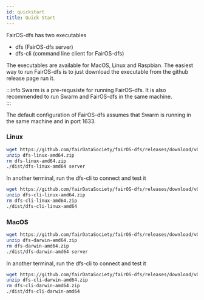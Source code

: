 ```yaml
---
id: quickstart
title: Quick Start
---
```


FairOS-dfs has two executables
- dfs (FairOS-dfs server)
- dfs-cli (command line client for FairOS-dfs)

The executables are available for MacOS, Linux and Raspbian. The easiest way to run FairOS-dfs is to just download the executable from the github release page run it. 


:::info
Swarm is a pre-requsiste for running FairOS-dfs. It is also recommended to run Swarm and FairOS-dfs in the same machine.  
:::


The default configuration of FairOS-dfs assumes that Swarm is running in the same machine and in port 1633.

### Linux

```sh
wget https://github.com/fairDataSociety/fairOS-dfs/releases/download/v0.5.0/dfs-linux-amd64.zip
unzip dfs-linux-amd64.zip
rm dfs-linux-amd64.zip
./dist/dfs-linux-amd64 server
```

In another terminal, run the dfs-cli to connect and test it
```sh
wget https://github.com/fairDataSociety/fairOS-dfs/releases/download/v0.5.0/dfs-cli-linux-amd64.zip
unzip dfs-cli-linux-amd64.zip
rm dfs-cli-linux-amd64.zip
./dist/dfs-cli-linux-amd64
```


### MacOS

```sh
wget https://github.com/fairDataSociety/fairOS-dfs/releases/download/v0.5.0/dfs-darwin-amd64.zip
unzip dfs-darwin-amd64.zip
rm dfs-darwin-amd64.zip
./dist/dfs-darwin-amd64 server
```

In another terminal, run the dfs-cli to connect and test it
```sh
wget https://github.com/fairDataSociety/fairOS-dfs/releases/download/v0.5.0/dfs-cli-darwin-amd64.zip
unzip dfs-cli-darwin-amd64.zip
rm dfs-cli-darwin-amd64.zip
./dist/dfs-cli-darwin-amd64
```


